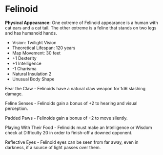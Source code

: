 # Felinoid

**Physical Appearance:** One extreme of Felinoid appearance is a human with cat ears and a cat tail. The other extreme is a feline that stands on two legs and has humanoid hands.

- Vision: Twilight Vision
- Theoretical Lifespan: 120 years
- Map Movement: 30 feet
- +1 Dexterity
- +1 Intelligence
- -1 Charisma
- Natural Insulation 2
- Unusual Body Shape

Fear the Claw - Felinoids have a natural claw weapon for 1d6 slashing damage.

Feline Senses - Felinoids gain a bonus of +2 to hearing and visual perception.

Padded Paws - Felinoids gain a bonus of +2 to move silently.

Playing With Their Food - Felinoids must make an Intelligence or Wisdom check at Difficulty 20 in order to finish-off a downed opponent.

Reflective Eyes - Felinoid eyes can be seen from far away, even in darkness, if a source of light passes over them.
